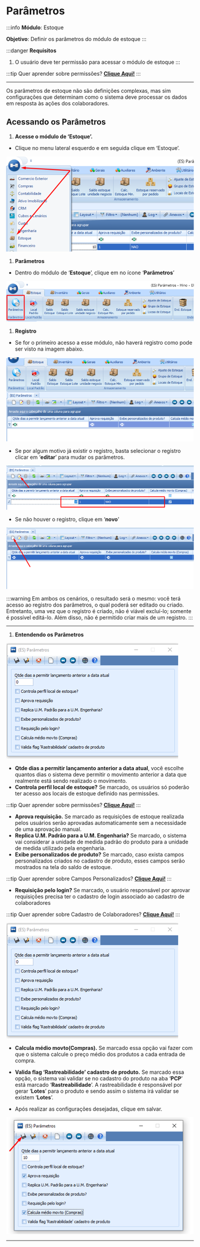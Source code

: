 # Parâmetros

:::info
**Módulo**: Estoque

**Objetivo**: Definir os parâmetros do módulo de estoque
:::

:::danger
**Requisitos**

1. O usuário deve ter permissão para acessar o módulo de estoque
:::

:::tip
Quer aprender sobre permissões? [**Clique Aqui!**](../ambiente/configurar-permissoes.md)
:::

---

Os parâmetros de estoque não são definições complexas, mas sim configurações que determinam como o sistema deve processar os dados em resposta às ações dos colaboradores.

## Acessando os Parâmetros

1. **Acesse o módulo de ‘Estoque’.**
- Clique no menu lateral esquerdo e em seguida clique em ‘Estoque’.

![parametros](./img/parametros/parametros.png)

1. **Parâmetros**
- Dentro do módulo de ‘**Estoque**’, clique em no ícone ‘**Parâmetros**’

![parametros-1](./img/parametros/parametros-1.png)

1. **Registro**
- Se for o primeiro acesso a esse módulo, não haverá  registro como pode ser visto na imagem abaixo.

![parametros-2](./img/parametros/parametros-2.png)

- Se por algum motivo já existir o registro, basta selecionar o registro clicar em ‘**editar**’ para mudar os parâmetros.

![parametros-3](./img/parametros/parametros-3.png)

- Se não houver o registro, clique em ‘**novo**’

![parametros-4](./img/parametros/parametros-4.png)

:::warning
Em ambos os cenários, o resultado será o mesmo: você terá acesso ao registro dos parâmetros, o qual poderá ser editado ou criado. Entretanto, uma vez que o registro é criado, não é viável excluí-lo; somente é possível editá-lo. Além disso, não é permitido criar mais de um registro.
:::

---

1. **Entendendo os Parâmetros**
    
![parametros-5](./img/parametros/parametros-5.png)
    
- **Qtde dias a permitir lançamento anterior a data atual**, você escolhe quantos dias o sistema deve permitir o movimento anterior a data que realmente está sendo realizado o movimento.
- **Controla perfil local de estoque?** Se marcado, os usuários só poderão ter acesso aos locais de estoque definido nas permissões.

:::tip
Quer aprender sobre permissões? [**Clique Aqui!**](../ambiente/configurar-permissoes.md)
:::

- **Aprova requisição.** Se marcado as requisições de estoque realizada pelos usuários serão aprovadas automaticamente sem a necessidade de uma aprovação manual.
- **Replica U.M. Padrão para a U.M. Engenharia?** Se marcado, o sistema vai considerar a unidade de medida padrão do produto para a unidade de medida utilizado pela engenharia.
- **Exibe personalizados de produto?** Se marcado, caso exista campos personalizados criados no cadastro de produto, esses campos serão mostrados na tela do saldo de estoque.

:::tip
Quer aprender sobre Campos Personalizados? [**Clique Aqui!**](../../intro.md)
:::

- **Requisição pelo login?** Se marcado, o usuário responsável por aprovar requisições precisa ter o cadastro de login associado ao cadastro de colaboradores

:::tip
Quer aprender sobre Cadastro de Colaboradores? [**Clique Aqui!**](../gerais/colaboradores.md)
:::

![parametros-5](./img/parametros/parametros-5.png)

- **Calcula médio movto(Compras).** Se marcado essa opção vai fazer com que o sistema calcule o preço médio dos produtos a cada entrada de compra.
- **Valida flag ‘Rastreabilidade’ cadastro de produto.** Se marcado essa opção, o sistema vai validar se no cadastro do produto na aba ‘**PCP**’ está marcado ‘**Rastreabilidade**’. A rastreabilidade é responsável por gerar ‘**Lotes**’ para o produto e sendo assim o sistema irá validar se existem ‘**Lotes**’.

- Após realizar as configurações desejadas, clique em salvar.

![parametros-6](./img/parametros/parametros-6.png)

---